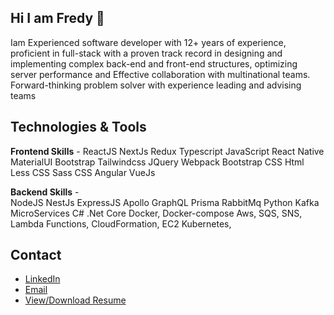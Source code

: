 ## Hi I am Fredy 👋

Iam Experienced software developer with 12+ years of experience, proficient in full-stack with a proven track record in designing and implementing complex back-end and front-end structures, optimizing server performance and Effective collaboration with multinational teams. Forward-thinking problem solver with experience leading and advising teams

## Technologies & Tools

**Frontend Skills** - 
ReactJS
NextJs
Redux
Typescript
JavaScript
React Native
MaterialUI 
Bootstrap
Tailwindcss
JQuery
Webpack 
Bootstrap
CSS
Html
Less CSS
Sass CSS
Angular
VueJs

**Backend Skills** - 	
NodeJS 
NestJs 
ExpressJS 
Apollo GraphQL 
Prisma
RabbitMq
Python
Kafka
MicroServices
C# .Net Core 
Docker, Docker-compose
Aws, SQS, SNS, Lambda Functions, CloudFormation, EC2
Kubernetes, 

## Contact
- [LinkedIn](https://www.linkedin.com/in/fredy-zuna-98453a55/)
- [Email](mailto:fredzuna@hotmail.com)
- [View/Download Resume](https://github.com/fredzuna/fredzuna/blob/main/Resume2024.pdf)

